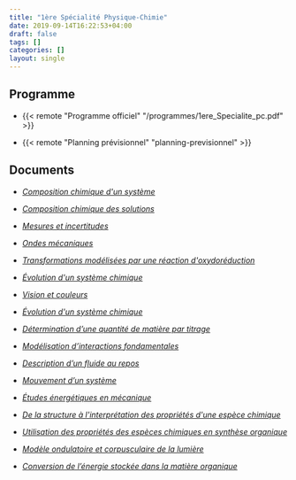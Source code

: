 ```yaml
---
title: "1ère Spécialité Physique-Chimie"
date: 2019-09-14T16:22:53+04:00
draft: false
tags: []
categories: []
layout: single
---
```


## Programme

- {{< remote "Programme officiel" "/programmes/1ere_Specialite_pc.pdf" >}}

- {{< remote "Planning prévisionnel" "planning-previsionnel" >}}

## Documents

- [*Composition chimique d'un système*](chap-1)

- [*Composition chimique des solutions*](chap-2)

- [*Mesures et incertitudes*](chap-3)

- [*Ondes mécaniques*](chap-4)

- [*Transformations modélisées par une réaction d'oxydoréduction*](chap-6)

- [*Évolution d'un système chimique*](chap-7)

- [*Vision et couleurs*](chap-5)

- [*Évolution d'un système chimique*](chap-7)

- [*Détermination d’une quantité de matière par titrage*](chap-9)

- [*Modélisation d’interactions fondamentales*](chap-8)

- [*Description d’un fluide au repos*](chap-10)

- [*Mouvement d’un système*](chap-11)

- [*Études énergétiques en mécanique*](chap-14)

- [*De la structure à l'interprétation des propriétés d'une espèce chimique*](chap-12)

- [*Utilisation des propriétés des espèces chimiques en synthèse organique*](chap-13)

- [*Modèle ondulatoire et corpusculaire de la lumière*](chap-15)

- [*Conversion de l’énergie stockée dans la matière organique*](chap-16)
